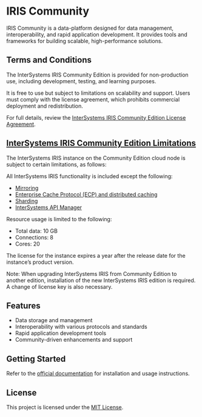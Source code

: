 # IRIS Community

IRIS Community is a data-platform designed for data management, interoperability, and rapid application development. 
It provides tools and frameworks for building scalable, high-performance solutions.

## Terms and Conditions

The InterSystems IRIS Community Edition is provided for non-production use, including development, testing, and learning purposes. 

It is free to use but subject to limitations on scalability and support. Users must comply with the license agreement, which prohibits commercial deployment and redistribution. 

For full details, review the [InterSystems IRIS Community Edition License Agreement](https://download.intersystems.com/license/iris-community).

## [InterSystems IRIS Community Edition Limitations](https://docs.intersystems.com/iris20251/csp/docbook/DocBook.UI.Page.cls?KEY=ACLOUD#ACLOUD_limits)
The InterSystems IRIS instance on the Community Edition cloud node is subject to certain limitations, as follows:

All InterSystems IRIS functionality is included except the following:

+ [Mirroring](https://docs.intersystems.com/irislatest/csp/docbook/DocBook.UI.Page.cls?KEY=GHA_failover#GHA_failover_mirror)
+ [Enterprise Cache Protocol (ECP) and distributed caching](https://docs.intersystems.com/irislatest/csp/docbook/DocBook.UI.Page.cls?KEY=GSCALE_scalability#GSCALE_scalability_oview_horizontal_user)
+ [Sharding](https://docs.intersystems.com/iris20251/csp/docbook/DocBook.UI.Page.cls?KEY=GSCALE_scalability#GSCALE_scalability_oview_horizontal_data)
+ [InterSystems API Manager](https://docs.intersystems.com/components/csp/docbook/DocBook.UI.Page.cls?KEY=PAGE_apimgr)

Resource usage is limited to the following:

* Total data: 10 GB
* Connections: 8
* Cores: 20

The license for the instance expires a year after the release date for the instance’s product version.

Note:
When upgrading InterSystems IRIS from Community Edition to another edition, installation of the new InterSystems IRIS edition is required. A change of license key is also necessary.

## Features

- Data storage and management
- Interoperability with various protocols and standards
- Rapid application development tools
- Community-driven enhancements and support

## Getting Started

Refer to the [official documentation](https://docs.intersystems.com/) for installation and usage instructions.

## License

This project is licensed under the [MIT License](LICENSE).
